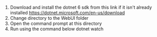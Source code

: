 1. Download and install the dotnet 6 sdk from this link if it isn't already installed https://dotnet.microsoft.com/en-us/download
2. Change directory to the WebUI folder
3. Open the command prompt at this directory
4. Run using the command below 
dotnet watch
